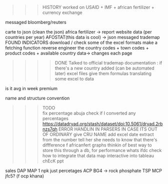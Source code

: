 >>>HISTORY
worked on USAID + IMF + african fertilizer + currency exchange

messaged bloomberg/reuters

carte to json (clean the json)
africa fertilizer -> report website data (per countries per year)
AFOSTAT(this data is cool) -> json
messaged trademap
FOUND INDICATORS
download / check some of the excel formats
make a fetching function
reverse engineer the country codes + town codes + product codes + available country data->	changes each page 

>>>>DONE
Talked to official trademap
documentation : if there's a new country added (can be automated later)
excel files give them formulas
translating some excel to data

is it avg in week premium


name and structure convention




>>> TODO\
fix percentage abuja
check if I converted any percentages
https://datadryad.org/stash/dataset/doi:10.5061/dryad.2rbnzs7qh
ERROR HANDLIN IN PARSERS IN CASE ITS OUT OF ORDINARY
give CRU NAME
add excel date extract from the number
tell her she needs to know that there's diffference f africanfert graphs
thinkin of best way to store this through a db, for performance
whats ifdc
check how to integrate that data map interactive into tableau
chEcK ppt


sales
	DAP MAP 1
	npk just percetages
	ACP
	BG4  -> rock phosphate
	TSP
	MCP
	jfc5? (f ocp khana)